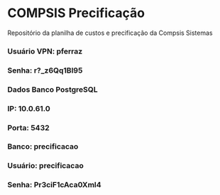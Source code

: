 # COMPSIS Precificação

Repositório da planilha de custos e precificação da Compsis Sistemas



### Usuário VPN: pferraz 
### Senha:  r?_z6Qq1Bl95

### Dados Banco PostgreSQL 
### IP: 10.0.61.0 
### Porta: 5432
### Banco: precificacao 
### Usuário: precificacao
### Senha: Pr3ciF1cAca0Xml4
